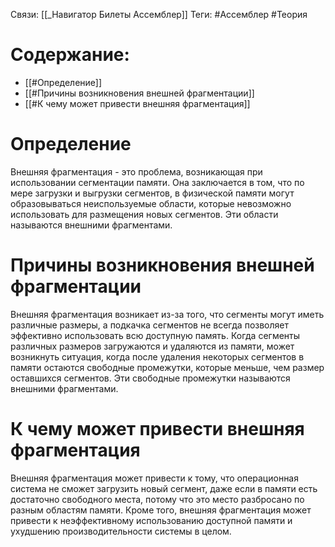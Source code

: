 Связи: [[_Навигатор Билеты Ассемблер]]
Теги: #Ассемблер #Теория 

# Содержание:
- [[#Определение]]
- [[#Причины возникновения внешней фрагментации]]
- [[#К чему может привести внешняя фрагментация]]

# Определение

Внешняя фрагментация - это проблема, возникающая при использовании сегментации памяти. Она заключается в том, что по мере загрузки и выгрузки сегментов, в физической памяти могут образовываться неиспользуемые области, которые невозможно использовать для размещения новых сегментов. Эти области называются внешними фрагментами.

# Причины возникновения внешней фрагментации

Внешняя фрагментация возникает из-за того, что сегменты могут иметь различные размеры, а подкачка сегментов не всегда позволяет эффективно использовать всю доступную память. Когда сегменты различных размеров загружаются и удаляются из памяти, может возникнуть ситуация, когда после удаления некоторых сегментов в памяти остаются свободные промежутки, которые меньше, чем размер оставшихся сегментов. Эти свободные промежутки называются внешними фрагментами.

# К чему может привести внешняя фрагментация

Внешняя фрагментация может привести к тому, что операционная система не сможет загрузить новый сегмент, даже если в памяти есть достаточно свободного места, потому что это место разбросано по разным областям памяти. Кроме того, внешняя фрагментация может привести к неэффективному использованию доступной памяти и ухудшению производительности системы в целом.